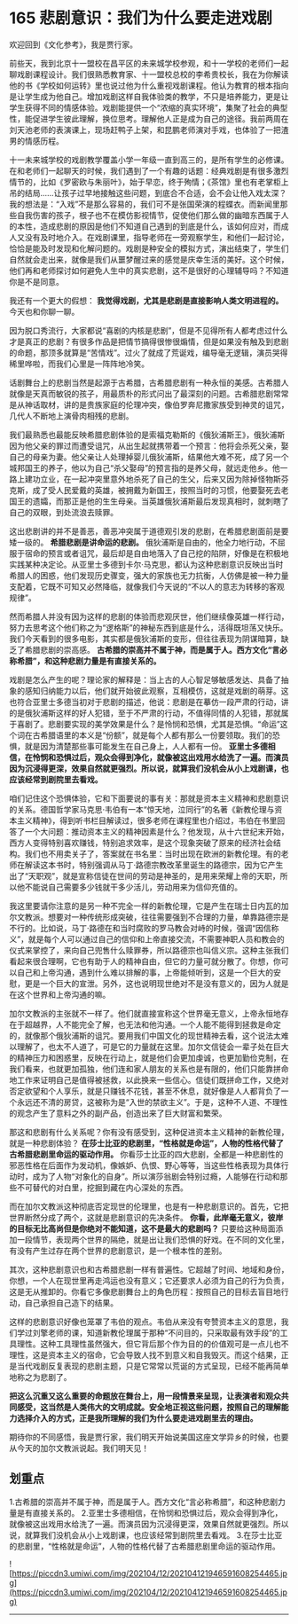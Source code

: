# 165 悲剧意识：我们为什么要走进戏剧

欢迎回到《文化参考》，我是贾行家。

前些天，我到北京十一盟校在昌平区的未来城学校参观，和十一学校的老师们一起聊戏剧课程设计。我们很熟悉教育家、十一盟校总校的李希贵校长，我在为你解读他的书《学校如何运转》里也说过他为什么重视戏剧课程。他认为教育的根本指向是让学生成为他自己。增加戏剧这样自我体验类的教学，不只是培养能力，更是让学生获得不同的情感体验。戏剧能提供一个“浓缩的真实环境”，集聚了社会的典型性，能促进学生彼此理解，换位思考。理解他人正是成为自己的途径。我前两周在刘天池老师的表演课上，现场赶鸭子上架，和昆鹏老师演对手戏，也体验了一把渣男的情感历程。

十一未来城学校的戏剧教学覆盖小学一年级一直到高三的，是所有学生的必修课。在和老师们一起聊天的时候，我们遇到了一个有趣的话题：经典戏剧是有很多激烈情节的，比如《罗密欧与朱丽叶》，始于早恋，终于殉情；《茶馆》里也有老掌柜上吊的结局……让孩子过早地接触这些问题，到底合不合适，会不会让他入戏太深？我的想法是：“入戏”不是那么容易的，我们可不是张国荣演的程蝶衣。而新闻里那些自我伤害的孩子，根子也不在模仿影视情节，促使他们那么做的幽暗东西属于人的本性，造成悲剧的原因是他们不知道自己遇到的到底是什么，该如何应对，而成人又没有及时地介入。在戏剧课里，指导老师在一旁观察学生，和他们一起讨论，恰恰是能及时发现和化解问题的。戏剧是种安全的模拟方式，演出结束了，学生们自然就会走出来，就像是我们从噩梦醒过来的感觉是庆幸生活的美好。这个时候，他们再和老师探讨如何避免人生中的真实悲剧，这不是很好的心理辅导吗？不知道你是不是同意。

我还有一个更大的假想： **我觉得戏剧，尤其是悲剧是直接影响人类文明进程的。** 今天也和你聊一聊。

因为脱口秀流行，大家都说“喜剧的内核是悲剧”，但是不见得所有人都考虑过什么才是真正的悲剧？有很多作品是把情节搞得很惨很煽情，但是如果没有触及到悲剧的命题，那顶多就算是“苦情戏”。过火了就成了荒诞戏，编导毫无逻辑，演员哭得稀里哗啦，而我们心里是一阵阵地冷笑。

话剧舞台上的悲剧当然是起源于古希腊，古希腊悲剧有一种永恒的美感。古希腊人就像是天真而敏锐的孩子，用最质朴的形式问出了最深刻的问题。古希腊悲剧常常是从神话取材，讲的是贵族家庭的伦理冲突，像伯罗奔尼撒家族受到神灵的诅咒，几代人不断地上演骨肉相残的悲剧。

我们最熟悉也最能反映希腊悲剧体验的是索福克勒斯的《俄狄浦斯王》，俄狄浦斯因为他父亲的罪过而遭受诅咒，从出生起就携带着一个预言：他将会杀死父亲，娶自己的母亲为妻。他父亲让人处理掉婴儿俄狄浦斯，结果他大难不死，成了另一个城邦国王的养子，他以为自己“杀父娶母”的预言指的是养父母，就远走他乡。他一路上建功立业，在一起冲突里意外地杀死了自己的生父，后来又因为除掉怪物斯芬克斯，成了受人民爱戴的英雄，被拥戴为新国王，按照当时的习惯，他要娶死去老国王的遗孀，而那正是他的生生母亲。当英雄俄狄浦斯最后发现真相时，就刺瞎了自己的双眼，到处流浪去赎罪。

这出悲剧讲的并不是善恶，善恶冲突属于道德观引发的悲剧，在希腊悲剧面前是要矮一级的。 **希腊悲剧是讲命运的悲剧。** 俄狄浦斯是自由的，他全力地行动，不屈服于宿命的预言或者诅咒，最后却是自由地落入了自己挖的陷阱，好像是在积极地实践某种决定论。从亚里士多德到卡尔·马克思，都认为这种悲剧意识反映出当时希腊人的困惑，他们发现历史骤变，强大的家族也无力抗衡，人仿佛是被一种力量支配着，它既不可知又必然降临，就像我们今天说的“不以人的意志为转移的客观规律”。

然而希腊人并没有因为这样的悲剧的体验而悲观厌世，他们继续像英雄一样行动，努力去思考这个他们称之为“逻格斯”的神秘东西到底是什么，活得既坦荡又快乐。我们今天看到的很多电影，其实都是俄狄浦斯的变形，但往往表现为阴谋暗算，缺乏了希腊悲剧的崇高感。 **古希腊的崇高并不属于神，而是属于人。西方文化“言必称希腊”，和这种悲剧力量是有直接关系的。**

戏剧是怎么产生的呢？理论家的解释是：当上古的人心智足够敏感发达、具备了抽象的感知归纳能力以后，他们就开始彼此观察，互相模仿，这就是戏剧的萌芽。这也符合亚里士多德当初对于悲剧的描述，他说：悲剧是在摹仿一段严肃的行动，讲的是俄狄浦斯这样的好人犯错，至于不严肃的行动，不值得同情的人犯错，那就属于喜剧了。悲剧要实现的美学效果是什么？是怜悯和恐惧，尤其是恐惧。“命运”这个词在古希腊语里的本义是“份额”，就是每个人都有那么一份要领取。我们的恐惧，就是因为清楚那些事可能发生在自己身上，人人都有一份。 **亚里士多德相信，在怜悯和恐惧过后，观众会得到净化，就像被这出戏用水给洗了一遍。而演员因为沉浸得更深，效果自然就更强烈。所以说，就算我们没机会从小上戏剧课，也应该经常到剧院里去看戏。**

咱们记住这个恐惧体验，它和下面要说的事有关：那就是资本主义精神和悲剧意识的关系。德国哲学家马克思·韦伯有一本“惊天地，泣同行”的名著《新教伦理与资本主义精神》，得到听书栏目解读过，很多老师在课程里也介绍过，韦伯在书里回答了一个大问题：推动资本主义的精神因素是什么？他发现，从十六世纪末开始，西方人变得特别喜欢赚钱，特别追求效率，是这个现象突破了原来的经济社会结构。我们也不用卖关子了，答案就在书名里：当时出现在欧洲的新教伦理。有的老师在解读这本书时，特别强调从马丁·路德宗教改革里诞生的路德宗，因为它产生出了“天职观”，就是宣称信徒在世间的劳动是神圣的，是用来荣耀上帝的天职，所以他不能说自己需要多少钱就干多少活儿，劳动用来为信仰充值的。

我这里要请你注意的是另一种不完全一样的新教伦理，它是产生在瑞士日内瓦的加尔文教派。想要对一种传统形成突破，往往需要强到不合理的力量，单靠路德宗是不行的。比如说，马丁·路德在和当时腐败的罗马教会对峙的时候，强调“因信称义”，就是每个人可以通过自己的信仰和上帝直接交流，不需要神职人员和教会的仪式来掌控了，来向自己兜售什么赎罪券，所以路德宗也叫信义宗。这种主张我们看起来很合理啊，它也有助于人的精神自由，但它的力量可就分散了。你想，你可以自己和上帝沟通，遇到什么难以排解的事，上帝能倾听到，这是一个巨大的安慰，更是一个巨大的宣泄。另外，这也说明现世绝对不是没有意义的，因为人就是在这个世界和上帝沟通的嘛。

加尔文教派的主张就不一样了。他们就直接宣称这个世界毫无意义，上帝永恒地存在于超越界，人不能完全了解，也无法和他沟通。一个人能不能得到拯救是命定的，就像那个俄狄浦斯的诅咒。要用我们中国文化的现世精神去看，这个说法太难以理解了，也太不人道了，可是它的力量就在这里。加尔文信徒会一辈子处在巨大的精神压力和困惑里，反映在行动上，就是他们会更加虔诚，也更加勤俭克制，在我们看来，也就更加孤独，他们连和家人朋友的关系也是有限的，他们只能靠拼命地工作来证明自己是值得被拯救，以此换来一些信心。信徒们既拼命工作，又绝对否定欲望和个人享乐，就是只赚钱不花钱，甚至不休息，就好像是人人都背负了一个永远还不清的房贷，这被称为是“入世的禁欲主义”。于是，这种不人道、不理性的观念产生了意料之外的副产品，创造出来了巨大财富和繁荣。

那这和悲剧有什么关系呢？你有没有感受到，这种促进资本主义精神的新教伦理，就是一种悲剧体验？ **在莎士比亚的悲剧里，“性格就是命运”，人物的性格代替了古希腊悲剧里命运的驱动作用。** 你看莎士比亚的四大悲剧，全都是一种悲剧性的邪恶性格在后面作为发动机，像嫉妒、仇恨、野心等等，当这些性格表现为具体行动时，成为了人物“对象化的自身”。所以演莎翁剧会特别过瘾，人能够在行动和那些不可替代的对白里，挖掘到藏在内心深处的东西。

而在加尔文教派这种彻底否定现世的伦理里，也是有一种悲剧意识的。首先，它把世界断然分成了两个，这就是悲剧意识的先决条件。 **你看，此岸毫无意义，彼岸的目标无比高尚但是你绝对不能知道，这不是最大的悲剧吗？** 只要给这种局面添加一段情节，表现两个世界的隔绝，就是出让我们恐惧的好戏。在不同的文化里，有没有产生过存在两个世界的悲剧意识，是一个根本性的差别。

其次，这种悲剧意识也和古希腊悲剧一样有普遍性。它超越了时间、地域和身份，你想，一个人在现世里再走鸿运也没有意义；它还要求人必须为自己的行为负责，这是无从推卸的。你看它多像悲剧舞台上的角色历程：按照自己的目标去盲目地行动，自己承担自己造下的结果。

这样的悲剧意识好像也笼罩了韦伯的观点。韦伯从来没有夸赞资本主义的意思，我们学过刘擎老师的课，知道新教伦理属于那种“不问目的，只采取最有效手段”的工具理性。这种工具理性虽然强大，但它背后那个作为目的的价值观可是一点儿也不理性，这是资本主义的宿命，它会导致人找不到意义和自我毁灭。而这个结果，正是当代戏剧反复表现的悲剧主题，只是它常常以荒诞的方式呈现，已经不能再简单地称之为悲剧了。

 **把这么沉重又这么重要的命题放在舞台上，用一段情景来呈现，让表演者和观众共同感受，这当然是人类伟大的文明成就。安全地正视这些问题，按照自己的理解能力选择介入的方式，正是我所理解的我们为什么要走进戏剧里去的理由。**

期待你的不同感悟，我是贾行家，我们明天开始说美国这座文学异乡的时候，也要从今天的加尔文教派说起。我们明天见！

## 划重点

1.古希腊的崇高并不属于神，而是属于人。西方文化“言必称希腊”，和这种悲剧力量是有直接关系的。
2.亚里士多德相信，在怜悯和恐惧过后，观众会得到净化，就像被这出戏用水给洗了一遍。而演员因为沉浸得更深，效果自然就更强烈。所以说，就算我们没机会从小上戏剧课，也应该经常到剧院里去看戏。
3.在莎士比亚的悲剧里，“性格就是命运”，人物的性格代替了古希腊悲剧里命运的驱动作用。

![https://piccdn3.umiwi.com/img/202104/12/202104121946591608254465.jpg](https://piccdn3.umiwi.com/img/202104/12/202104121946591608254465.jpg)

---
